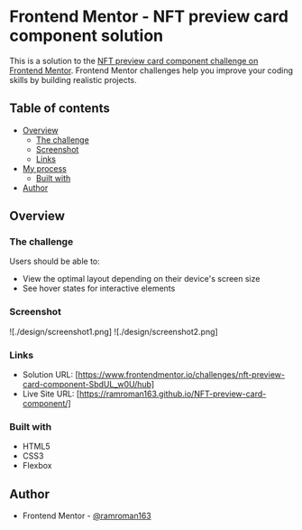 # Frontend Mentor - NFT preview card component solution

This is a solution to the [NFT preview card component challenge on Frontend Mentor](https://www.frontendmentor.io/challenges/nft-preview-card-component-SbdUL_w0U). Frontend Mentor challenges help you improve your coding skills by building realistic projects. 

## Table of contents

- [Overview](#overview)
  - [The challenge](#the-challenge)
  - [Screenshot](#screenshot)
  - [Links](#links)
- [My process](#my-process)
  - [Built with](#built-with)
- [Author](#author)

## Overview

### The challenge

Users should be able to:

- View the optimal layout depending on their device's screen size
- See hover states for interactive elements

### Screenshot

![./design/screenshot1.png]
![./design/screenshot2.png]

### Links

- Solution URL: [https://www.frontendmentor.io/challenges/nft-preview-card-component-SbdUL_w0U/hub]
- Live Site URL: [https://ramroman163.github.io/NFT-preview-card-component/]

### Built with

- HTML5
- CSS3
- Flexbox

## Author

- Frontend Mentor - [@ramroman163](https://www.frontendmentor.io/profile/ramroman163)
